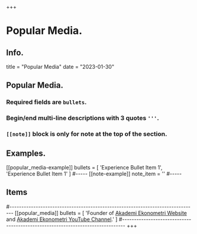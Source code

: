 +++
# Popular Media.

## Info.
title = "Popular Media"
date = "2023-01-30"

## Popular Media.
### Required fields are `bullets`.
### Begin/end multi-line descriptions with 3 quotes `'''`.
### `[[note]]` block is only for note at the top of the section.

## Examples.
[[popular_media-example]]
  bullets = [
    'Experience Bullet Item 1',
    'Experience Bullet Item 1'
    ]
#-----
[[note-example]]
  note_item = '<i class="fas fa-exclamation-triangle pr2"></i>'
#-----

## Items
#-------------------------------------------------------------------------------
[[popular_media]]
  bullets = [
  'Founder of <a href= "https://akademiekonometri.netlify.app/" target="_blank" rel="noopener">Akademi Ekonometri Website</a> and <a href= "https://www.youtube.com/c/AkademiEkonometri" target="_blank" rel="noopener">Akademi Ekonometri YouTube Channel</a>.'
  ]
#-------------------------------------------------------------------------------
+++
